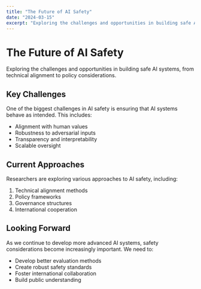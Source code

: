 ```yaml
---
title: "The Future of AI Safety"
date: "2024-03-15"
excerpt: "Exploring the challenges and opportunities in building safe AI systems, from technical alignment to policy considerations."
---
```


# The Future of AI Safety

Exploring the challenges and opportunities in building safe AI systems, from technical alignment to policy considerations.

## Key Challenges

One of the biggest challenges in AI safety is ensuring that AI systems behave as intended. This includes:

- Alignment with human values
- Robustness to adversarial inputs
- Transparency and interpretability
- Scalable oversight

## Current Approaches

Researchers are exploring various approaches to AI safety, including:

1. Technical alignment methods
2. Policy frameworks
3. Governance structures
4. International cooperation

## Looking Forward

As we continue to develop more advanced AI systems, safety considerations become increasingly important. We need to:

- Develop better evaluation methods
- Create robust safety standards
- Foster international collaboration
- Build public understanding 